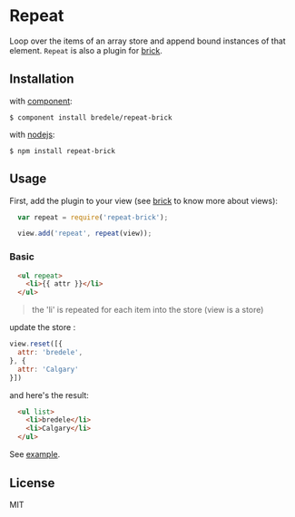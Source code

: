 # Repeat

  Loop over the items of an array store and append bound instances of that element.
  `Repeat` is also a plugin for [brick](https://github.com/bredele/brick).


## Installation

with [component](http://github.com/component/component):

    $ component install bredele/repeat-brick

with [nodejs](http://nodejs.org):

    $ npm install repeat-brick

## Usage

First, add the plugin to your view (see [brick](https://github.com/bredele/brick) to know more about views):

```js
  var repeat = require('repeat-brick');

  view.add('repeat', repeat(view));
```
   
### Basic

```html
  <ul repeat>
    <li>{{ attr }}</li>
  </ul>
```
  > the 'li' is repeated for each item into the store (view is a store)

update the store :

```js
view.reset([{
  attr: 'bredele',
}, {
  attr: 'Calgary'
}])
```
   
and here's the result:

```html
  <ul list>
    <li>bredele</li>
    <li>Calgary</li>    
  </ul>
```

See [example](https://github.com/bredele/repeat-brick/tree/master/examples).

## License

  MIT
